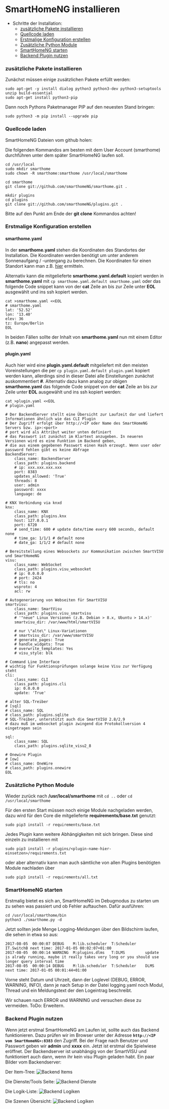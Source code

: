 # SmartHomeNG installieren


- Schritte der Installation:
    - [zusätzliche Pakete installieren](#zusätzliche-pakete-installieren-1)
    - [Quellcode laden](#quellcode-laden)
    - [Erstmalige Konfiguration erstellen](#erstmalige-konfiguration-erstellen)
    - [Zusätzliche Python Module](#zusätzliche-python-module)
    - [SmartHomeNG starten](#smarthomeng-starten)
    - [Backend Plugin nutzen](#backend-plugin-nutzen)


### zusätzliche Pakete installieren

Zunächst müssen einige zusätzlichen Pakete erfüllt werden:
<!---
apt-get update nicht notwendig
openssh-server apache2  git-core wget bereits installiert
--->

<!---
```
sudo apt-get -y install dialog openntpd python3 python3-dev python3-setuptools unzip build-essential
sudo easy_install3 pip
```
--->

```
sudo apt-get -y install dialog python3 python3-dev python3-setuptools unzip build-essential
sudo apt-get install python3-pip
```

Dann noch Pythons Paketmanager PIP auf den neuesten Stand bringen:

```
sudo python3 -m pip install --upgrade pip
```

[comment]: # (Alternativ sollte auch ein)
[comment]: # (```)
[comment]: # (sudo easy_install3 -U pip)
[comment]: # (```)
[comment]: # (zum Ergebnis führen.)


### Quellcode laden

SmartHomeNG Dateien vom github holen:

Die folgenden Kommandos am besten mit dem User Account (smarthome) durchführen unter dem später SmartHomeNG laufen soll.
```
cd /usr/local
sudo mkdir smarthome
sudo chown -R smarthome:smarthome /usr/local/smarthome

cd smarthome
git clone git://github.com/smarthomeNG/smarthome.git .

mkdir plugins
cd plugins
git clone git://github.com/smarthomeNG/plugins.git .
```
Bitte auf den Punkt am Ende der **git clone** Kommandos achten!


### Erstmalige Konfiguration erstellen

#### smarthome.yaml

In der **smarthome.yaml** stehen die Koordinaten des Standortes der Installation. Die Koordinaten werden benötigt um unter anderem Sonnenaufgang / -untergang zu berechnen.
Die Koordinaten für einen Standort kann man z.B. [hier](http://www.mapcoordinates.net/de) ermitteln.

Alternativ kann die mitgelieferte **smarthome.yaml.default** kopiert werden in **smarthome.yaml** mit ``cp smarthome.yaml.default smarthome.yaml``
oder das folgende Code snippet kann von der **cat** Zeile an bis zur Zeile unter **EOL** ausgewählt und ins ssh kopiert werden.

```
cat >smarthome.yaml <<EOL
# smarthome.yaml
lat: '52.52'
lon: '13.40'
elev: 36
tz: Europe/Berlin
EOL
```

In beiden Fällen sollte der Inhalt von **smarthome.yaml** nun mit einem Editor (z.B. **nano**) angepasst werden.


#### plugin.yaml

Auch hier wird eine **plugin.yaml.default** mitgeliefert mit den meisten Voreinstellungen die per ``cp plugin.yaml.default plugin.yaml``
kopiert werden kann, allerdings sind in dieser Datei alle Einstellungen zunächst auskommentiert **#**.
Alternativ dazu kann analog zur obigen **smarthome.yaml** das folgende Code snippet von der **cat** Zeile an bis zur Zeile unter **EOL** ausgewählt und ins ssh kopiert werden:

```
cat >plugin.yaml <<EOL
# plugin.yaml

# Der BackendServer stellt eine Übersicht zur Laufzeit dar und liefert Informationen ähnlich wie das CLI Plugin
# Der Zugriff erfolgt über http://<IP oder Name des SmartHomeNG Servers bzw. ip>:<port>
# port wird als Attribut weiter unten definiert
# das Passwort ist zunächst im Klartext anzugeben. In neueren Versionen wird es eine Funktion im Backend geben,
# die aus einem gegebenen Passwort einen Hash erzeugt. Wenn user oder password fehlen gibt es keine Abfrage
BackendServer:
    class_name: BackendServer
    class_path: plugins.backend
    # ip: xxx.xxx.xxx.xxx
    port: 8383
    updates_allowed: 'True'
    threads: 8
    user: admin
    password: xxxx
    language: de

# KNX Verbindung via knxd
knx:
    class_name: KNX
    class_path: plugins.knx
    host: 127.0.0.1
    port: 6720
    # send_time: 600 # update date/time every 600 seconds, default none
    # time_ga: 1/1/1 # default none
    # date_ga: 1/1/2 # default none

# Bereitstellung eines Websockets zur Kommunikation zwischen SmartVISU und SmartHomeNG
visu:
    class_name: WebSocket
    class_path: plugins.visu_websocket
    # ip: 0.0.0.0
    # port: 2424
    # tls: no
    wsproto: 4
    acl: rw

# Autogenerierung von Webseiten für SmartVISU
smartvisu:
    class_name: SmartVisu
    class_path: plugins.visu_smartvisu
    # '"neue" Linux Versionen (z.B. Debian > 8.x, Ubuntu > 14.x)'
    smartvisu_dir: /var/www/html/smartVISU

    # nur \"alte\" Linux-Variationen
    # smartvisu_dir: /var/www/smartVISU
    # generate_pages: True
    # handle_widgets: True
    # overwrite_templates: Yes
    # visu_style: blk

# Command Line Interface
# wichtig für Funktionsprüfungen solange keine Visu zur Verfügung steht
cli:
    class_name: CLI
    class_path: plugins.cli
    ip: 0.0.0.0
    update: 'True'

# alter SQL-Treiber
# [sql]
# class_name: SQL
# class_path: plugins.sqlite
# SQL-Treiber, unterstützt auch die SmartVISU 2.8/2.9
# dazu muß im websocket plugin zwingend die Protokollversion 4 eingetragen sein

sql:
    class_name: SQL
    class_path: plugins.sqlite_visu2_8

# Onewire Plugin
# [ow]
# class_name: OneWire
# class_path: plugins.onewire
EOL
```

### Zusätzliche Python Module

Wieder zurück nach **/usr/local/smarthome** mit ```cd ..``` oder ```cd /usr/local/smarthome```

Für den ersten Start müssen noch einige Module nachgeladen werden, dazu wird für den Core die mitgelieferte **requirements/base.txt** genutzt:

```
sudo pip3 install -r requirements/base.txt
```

Jedes Plugin kann weitere Abhängigkeiten mit sich bringen. Diese sind einzeln zu installieren mit

```
sudo pip3 install -r plugins/<plugin-name-hier-einsetzen>/requirements.txt
```

oder aber alternativ kann man auch sämtliche von allen Plugins benötigten Module nachladen über

```
sudo pip3 install -r requirements/all.txt
```


### SmartHomeNG starten
Erstmalig bietet es sich an, SmartHomeNG im Debugmodus zu starten um zu sehen was passiert und ob Fehler auftauchen.
Dafür ausführen:

```
cd /usr/local/smarthome/bin
python3 ./smarthome.py -d
```

Jetzt sollten jede Menge Logging-Meldungen über den Bildschirm laufen, die sehen in etwa so aus:

```
2017-08-05  00:00:07 DEBUG    M:lib.scheduler  T:Scheduler    IT.SwitchB next time: 2017-01-05 00:02:07+01:00
2017-08-05  00:00:14 WARNING  M:plugins.dlms   T:DLMS         update is alrady running, maybe it really takes very long or you should use longer query interval time
2017-08-05  00:00:14 DEBUG    M:lib.scheduler  T:Scheduler    DLMS next time: 2017-01-05 00:01:44+01:00
```
Vorne steht Datum und Uhrzeit, dann der Loglevel (DEBUG, ERROR, WARNING, INFO), dann je nach Setup in der Datei logging.yaml noch Modul, Thread und ein Meldungstext der den Logeintrag beschreibt.

Wir schauen nach ERROR und WARNING und versuchen diese zu vermeiden.
ToDo: Erweitern.

### Backend Plugin nutzen
Wenn jetzt erstmal SmartHomeNG am Laufen ist, sollte auch das Backend funktionieren. Dazu prüfen wir im Browser unter der Adresse **`http://<IP vom SmartHomeNG>:8383`** den Zugriff.
Bei der Frage nach Benutzer und Passwort geben wir **admin** und **xxxx** ein. Jetzt ist erstmal die Spielwiese eröffnet. Der Backendserver ist unabhängig von der SmartVISU und funktioniert auch dann, wenn ihr kein visu Plugin geladen habt. Ein paar Bilder vom Backendserver:

Der Item-Tree:
![Backend Items](assets/Backend_Items.png)

Die Dienste/Tools Seite:
![Backend Dienste](assets/Backend_Dienste.jpg)

Die Logik-Liste:
![Backend Logiken](assets/Backend_Logiken.jpg)

Die Szenen Übersicht:
![Backend Logiken](assets/Backend_Szenen.jpg)
